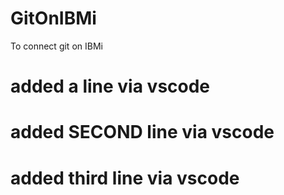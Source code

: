 # GitOnIBMi
To connect git on IBMi

# added a line via vscode
# added SECOND line via vscode 
# added third line via vscode 
